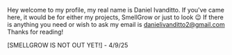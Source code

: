 Hey welcome to my profile, my real name is Daniel Ivanditto. If you've came here, it would be for either my projects, SmellGrow or just to look 😉
If there is anything you need or wish to ask my email is danielivanditto2@gmail.com
Thanks for reading!

[SMELLGROW IS NOT OUT YET!] - 4/9/25

<!---
danielivanditto/danielivanditto is a ✨ special ✨ repository because its `README.md` (this file) appears on your GitHub profile.
You can click the Preview link to take a look at your changes.
--->
